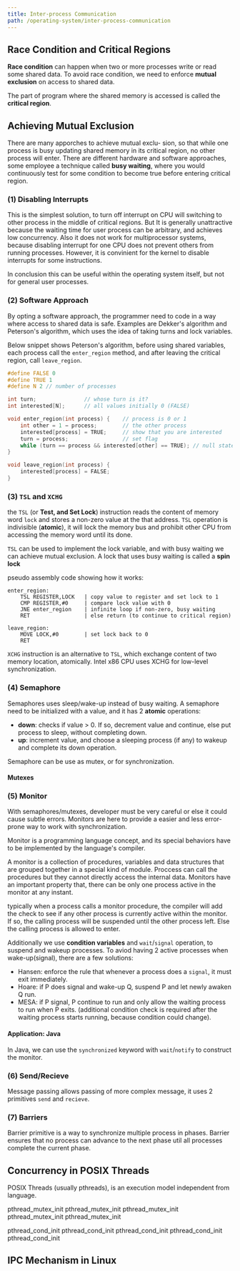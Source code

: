 ```yaml
---
title: Inter-process Communication
path: /operating-system/inter-process-communication
---
```


## Race Condition and Critical Regions
**Race condition** can happen when two or more processes write or read some shared data. To avoid race condition, we need to enforce **mutual exclusion** on access to shared data. 

The <span class="u">part of program</span> where the shared memory is accessed is called the **critical region**.

## Achieving Mutual Exclusion
There are many apporches to achieve mutual exclu-
sion, so that while one process is busy updating shared memory in its critical region, no other process will enter. There are different hardware and software approaches, some employee a technique called **busy waiting**, where you would continuously test for some condition to become true before entering critical region.

### (1) **Disabling Interrupts** 

This is the simplest solution, to turn off interrupt on CPU will switching to other process in the middle of critical regions. But It is generally unattractive because the waiting time for user process can be arbitrary, and achieves low concurrency. Also it does not work for multiprocessor systems, because disabling interrupt for one CPU does not prevent others from running processes. However, it is convinient for the kernel to disable interrupts for some instructions.

In conclusion this can be useful within the operating system itself, but not for general user processes.

### (2) **Software Approach**

By opting a software approach, the programmer need to code in a way where access to shared data is safe. Examples are Dekker's algorithm and Peterson's algorithm, which uses the idea of taking turns and lock variables.

Below snippet shows Peterson's algorithm, before using shared variables, each process call the `enter_region` method, and after leaving the critical region, call `leave_region`.

```c
#define FALSE 0
#define TRUE 1
#define N 2 // number of processes

int turn;               // whose turn is it?
int interested[N];      // all values initially 0 (FALSE)

void enter_region(int process) {    // process is 0 or 1
    int other = 1 − process;        // the other process
    interested[process] = TRUE;     // show that you are interested
    turn = process;                 // set flag
    while (turn == process && interested[other] == TRUE); // null statement
}

void leave_region(int process) {
    interested[process] = FALSE;
}
```

### (3) **`TSL` and `XCHG`**

the `TSL` (or **Test, and Set Lock**) instruction reads the content of memory word `lock` and stores a non-zero value at the that address. `TSL` operation is indivisible (**atomic**), it will lock the memory bus and prohibit other CPU from accessing the memory word until its done.

`TSL` can be used to implement the lock variable, and with busy waiting we can achieve mutual exclusion. A lock that uses busy waiting is called a **spin lock**

pseudo assembly code showing how it works:
```assembly
enter_region:
    TSL REGISTER,LOCK   | copy value to register and set lock to 1
    CMP REGISTER,#0     | compare lock value with 0
    JNE enter_region    | infinite loop if non-zero, busy waiting
    RET                 | else return (to continue to critical region)

leave_region:
    MOVE LOCK,#0        | set lock back to 0
    RET
```

`XCHG` instruction is an alternative to `TSL`, which exchange content of two memory location, <span class="u">atomically</span>. Intel x86 CPU uses XCHG for low-level synchronization.

### (4) **Semaphore**

Semaphores uses sleep/wake-up instead of busy waiting. A semaphore need to be initialized with a value, and it has 2 **atomic** operations:

- **down**: checks if value > 0. If so, decrement value and continue, else put process to sleep, without completing down.
- **up**: increment value, and choose a sleeping process (if any) to wakeup and complete its down operation.

Semaphore can be use as mutex, or for synchronization.

#### Mutexes

### (5) **Monitor**

With semaphores/mutexes, developer must be very careful or else it could cause subtle errors. Monitors are here to provide a easier and less error-prone way to work with synchronization.

Monitor is a programming language concept, and its special behaviors have to be implemented by the language's compiler.

A monitor is a collection of procedures, variables and data structures that are grouped together in a special kind of module. Proccess can call the procedures but they cannot directly access the internal data. <span class="u">Monitors have an important property that, there can be only one process active in the monitor at any instant.</span>

typically when a process calls a monitor procedure, the compiler will add the check to see if any other process is currently active within the monitor. If so, the calling process will be suspended until the other process left. Else the calling process is allowed to enter.

Additionally we use **condition variables** and `wait`/`signal` operation, to suspend and wakeup processes. To aviod having 2 active processes when wake-up(signal), there are a few solutions:
- Hansen: enforce the rule that whenever a process does a `signal`, it must exit immediately.
- Hoare: if P does signal and wake-up Q, suspend P and let newly awaken Q run.
- MESA: if P signal, P continue to run and only allow the waiting process to run when P exits. (additional condition check is required after the waiting process starts running, because condition could change).

#### Application: Java
In Java, we can use the `synchronized` keyword with `wait`/`notify` to construct the monitor.

### (6) Send/Recieve
Message passing allows passing of more complex message, it uses 2 primitives `send` and `recieve`.

### (7) Barriers
Barrier primitive is a way to synchronize multiple process in phases. Barrier ensures that no process can advance to the next phase util all processes complete the current phase. 


## Concurrency in POSIX Threads
POSIX Threads (usually pthreads), is an execution model independent from language.

pthread_mutex_init
pthread_mutex_init
pthread_mutex_init
pthread_mutex_init
pthread_mutex_init

pthread_cond_init
pthread_cond_init
pthread_cond_init
pthread_cond_init
pthread_cond_init

## IPC Mechanism in Linux
